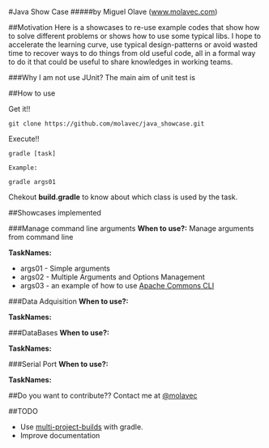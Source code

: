 #Java Show Case
#####by Miguel Olave (www.molavec.com)

##Motivation
  Here is a showcases to re-use example codes that show how to solve different problems or shows how to use some typical libs. I hope to accelerate the learning curve, use typical design-patterns or avoid wasted time to recover ways to do things from old useful code, all in a formal way to do it that could be useful to share knowledges in working teams. 

###Why I am not use JUnit?
  The main aim of unit test is 

##How to use

Get it!!

    git clone https://github.com/molavec/java_showcase.git

Execute!!

    gradle [task]
    
    Example:
    
    gradle args01

Chekout **build.gradle** to know about which class is used by the task. 

##Showcases implemented

###Manage command line arguments
**When to use?:** Manage arguments from command line

**TaskNames:**
 + args01 - Simple arguments
 + args02 - Multiple Arguments and Options Management 
 + args03 - an example of how to use [Apache Commons CLI](http://commons.apache.org/proper/commons-cli/index.html)


###Data Adquisition
**When to use?:**

**TaskNames:**

###DataBases
**When to use?:**

**TaskNames:**
  

###Serial Port
**When to use?:**

**TaskNames:**

##Do you want to contribute??
Contact me at [@molavec](https://twitter.com/molavec)



##TODO
+ Use [multi-project-builds](https://docs.gradle.org/current/userguide/multi_project_builds.html) with gradle.
+ Improve documentation

